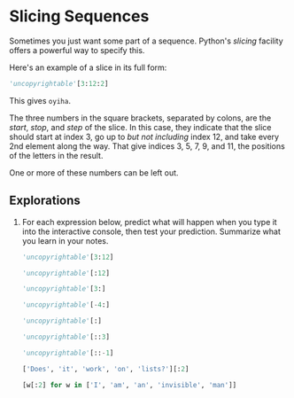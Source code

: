 # Slicing Sequences

Sometimes you just want some part of a sequence. Python's *slicing* facility offers a powerful way to specify this.

Here's an example of a slice in its full form:

```python
'uncopyrightable'[3:12:2]
```

This gives `oyiha`.

The three numbers in the square brackets, separated by colons, are the *start*, *stop*, and *step* of the slice.
In this case, they indicate that the slice should start at index 3, go up to *but not including* index 12, and take
every 2nd element along the way. That give indices 3, 5, 7, 9, and 11, the positions of the letters in the result.

One or more of these numbers can be left out.

## Explorations

1. For each expression below, predict what will happen when you type it into the interactive console, then test your
   prediction. Summarize what you learn in your notes.
   ```python
   'uncopyrightable'[3:12]
   ```
   ```python
   'uncopyrightable'[:12]
   ```
   ```python
   'uncopyrightable'[3:]
   ```
   ```python
   'uncopyrightable'[-4:]
   ```
   ```python
   'uncopyrightable'[:]
   ```
   ```python
   'uncopyrightable'[::3]
   ```
   ```python
   'uncopyrightable'[::-1]
   ```
   ```python
   ['Does', 'it', 'work', 'on', 'lists?'][:2]
   ```
   ```python
   [w[:2] for w in ['I', 'am', 'an', 'invisible', 'man']]
   ```
